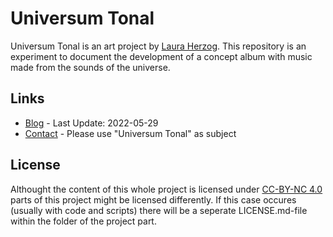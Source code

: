 # Universum Tonal

Universum Tonal is an art project by [Laura Herzog](https://github.com/lauraherzog). This repository is an experiment to document the development of a concept album with music made from the sounds of the universe.

## Links

* [Blog](blog) - Last Update: 2022-05-29
* [Contact](mailto:laura-herzog@outlook.com) - Please use "Universum Tonal" as subject

## License

Althought the content of this whole project is licensed under [CC-BY-NC 4.0](https://creativecommons.org/licenses/by-nc/4.0/) parts of this project might be licensed differently. If this case occures (usually with code and scripts) there will be a seperate LICENSE.md-file within the folder of the project part.
